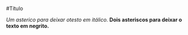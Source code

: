 #Título

*Um asterico para deixar otesto em itálico.*
**Dois asteriscos para deixar o texto em negrito.**

